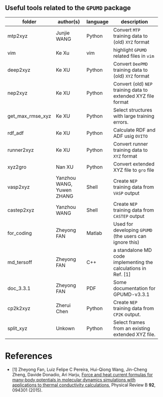 ## Useful tools related to the `GPUMD` package

| folder      | author(s)                 | language | description                                               |
| ---------   | --------------------------| -------- | --------------------------------------------------------- |
| mtp2xyz     | Junjie WANG               | Python   | Convert `MTP` training data to (old) `XYZ` format |
| vim         | Ke Xu                     | vim      | highlight `GPUMD` related files in `vim`          |
| deep2xyz    | Ke XU                     | Python   | Convert `DeePMD` training data to (old) `XYZ` format | 
| nep2xyz     | Ke XU                     | Python   | Convert (old) `NEP` training data to extended XYZ file format |
| get_max_rmse_xyz     | Ke XU            | Python   | Select structures with large training errors. |
| rdf_adf     | Ke XU                     | Python   | Calculate RDF and ADF usig `OVITO` |
| runner2xyz  | Ke XU                     | Python   | Convert runner training data to `XYZ` format |
| xyz2gro     | Nan XU                    | Python   | Convert extended XYZ file to `gro` file |
| vasp2xyz    | Yanzhou WANG, Yuwen ZHANG | Shell    | Create `NEP` training data from `VASP` output |
| castep2xyz  | Yanzhou WANG              | Shell    | Create `NEP` training data from `CASTEP` output |
| for_coding  | Zheyong FAN               | Matlab   | Used for developing `GPUMD` (the users can ignore this) |
| md_tersoff  | Zheyong FAN               | C++      | a standalone MD code implementing the calculations in Ref. [1] |
| doc_3.3.1   | Zheyong FAN               | PDF      | Some documentation for GPUMD-v3.3.1 |
| cp2k2xyz    | Zherui Chen               | Python   | Create `NEP` training data from `CP2K` output. |
| split_xyz   | Unkown                    | Python   | Select frames from an existing extended XYZ file. |

# References
* [1] Zheyong Fan, Luiz Felipe C Pereira, Hui-Qiong Wang, Jin-Cheng Zheng, Davide Donadio, Ari Harju,
[Force and heat current formulas for many-body potentials in molecular dynamics simulations with applications to thermal conductivity calculations](https://doi.org/10.1103/PhysRevB.92.094301),
Physical Review B **92**, 094301 (2015).
